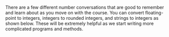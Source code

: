 There are a few different number conversations that are good to remember and learn about as you move on with the course. You can convert floating-point to integers, integers to rounded integers, and strings to integers as shown below. These will be extremely helpful as we start writing more complicated programs and methods.